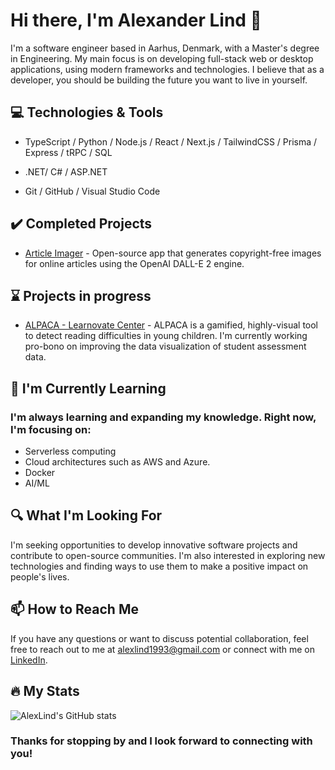 # Hi there, I'm Alexander Lind 👋

I'm a software engineer based in Aarhus, Denmark, with a Master's degree in Engineering. My main focus is on developing full-stack web or desktop applications, using modern frameworks and technologies. I believe that as a developer, you should be building the future you want to live in yourself.

## 💻 Technologies & Tools
- TypeScript / Python / Node.js / React / Next.js / TailwindCSS / Prisma / Express / tRPC / SQL

- .NET/ C# / ASP.NET

- Git / GitHub / Visual Studio Code

## :heavy_check_mark: Completed Projects

- [Article Imager](https://github.com/AlexLind/article-imager) - Open-source app that generates copyright-free images for online articles using the OpenAI DALL-E 2 engine.

## :hourglass: Projects in progress

- [ALPACA - Learnovate Center](https://www.learnovatecentre.org/alpaca/) - ALPACA is a gamified, highly-visual tool to detect reading difficulties in young children. I'm currently working pro-bono on improving the data visualization of student assessment data.

## 🌱 I'm Currently Learning

### I'm always learning and expanding my knowledge. Right now, I'm focusing on:

- Serverless computing
- Cloud architectures such as AWS and Azure.
- Docker
- AI/ML

## 🔍 What I'm Looking For
I'm seeking opportunities to develop innovative software projects and contribute to open-source communities. I'm also interested in exploring new technologies and finding ways to use them to make a positive impact on people's lives.

## 📫 How to Reach Me
If you have any questions or want to discuss potential collaboration, feel free to reach out to me at alexlind1993@gmail.com or connect with me on [LinkedIn](https://www.linkedin.com/in/alexander-s-lind/).

## 🔥 My Stats

![AlexLind's GitHub stats](https://github-readme-stats.vercel.app/api?username=AlexLind&show_icons=true&theme=transparent)

### Thanks for stopping by and I look forward to connecting with you!

<!--
**AlexLind/AlexLind** is a ✨ _special_ ✨ repository because its `README.md` (this file) appears on your GitHub profile.

Here are some ideas to get you started:

- 🔭 I’m currently working on ...
- 🌱 I’m currently learning ...
- 👯 I’m looking to collaborate on ...
- 🤔 I’m looking for help with ...
- 💬 Ask me about ...
- 📫 How to reach me: ...
- 😄 Pronouns: ...
- ⚡ Fun fact: ...
-->
